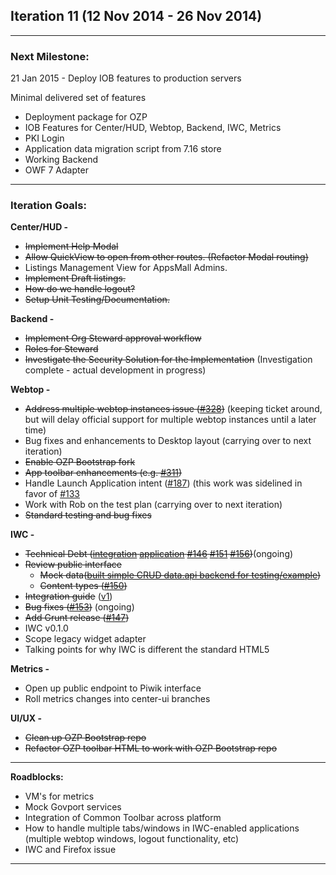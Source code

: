 ## Iteration 11 (12 Nov 2014 -  26 Nov 2014)

***

### Next Milestone:
21 Jan 2015 - Deploy IOB features to production servers

Minimal delivered set of features
* Deployment package for OZP
* IOB Features for Center/HUD, Webtop, Backend, IWC, Metrics
* PKI Login
* Application data migration script from 7.16 store
* Working Backend
* OWF 7 Adapter

***

### Iteration Goals:
**Center/HUD -**
* ~~Implement Help Modal~~
* ~~Allow QuickView to open from other routes. (Refactor Modal routing)~~
* Listings Management View for AppsMall Admins.
* ~~Implement Draft listings.~~
* ~~How do we handle logout?~~
* ~~Setup Unit Testing/Documentation.~~

**Backend -**
* ~~Implement Org Steward approval workflow~~
* ~~Roles for Steward~~
* ~~Investigate the Security Solution for the Implementation~~ (Investigation complete - actual development in progress)

**Webtop -**
* ~~Address multiple webtop instances issue ([#328](https://github.com/ozone-development/ozp-webtop/issues/328))~~ (keeping ticket around, but will delay official support for multiple webtop instances until a later time)
* Bug fixes and enhancements to Desktop layout (carrying over to next iteration)
* ~~Enable OZP Bootstrap fork~~
* ~~App toolbar enhancements (e.g. [#311](https://github.com/ozone-development/ozp-webtop/issues/311))~~
* Handle Launch Application intent ([#187](https://github.com/ozone-development/ozp-webtop/issues/187)) (this work was sidelined in favor of [#133](https://github.com/ozone-development/ozp-webtop/issues/133)
* Work with Rob on the test plan (carrying over to next iteration)
* ~~Standard testing and bug fixes~~

**IWC -**
* ~~Technical Debt ([integration](https://github.com/ozone-development/ozp-iwc/wiki/IWC-Backend-Integration) [application](https://github.com/ozone-development/ozp-iwc/wiki/IWC-App-Integration) [#146](https://github.com/ozone-development/ozp-iwc/pull/146) [#151](https://github.com/ozone-development/ozp-iwc/pull/151) [#156](https://github.com/ozone-development/ozp-iwc/pull/156))~~(ongoing)
* ~~Review public interface~~
  * ~~Mock data([built simple CRUD data.api backend for testing/example](https://github.com/ozone-development/ozp-iwc-integrationDemo))~~
  * ~~Content types ([#150](https://github.com/ozone-development/ozp-iwc/pull/150))~~
* ~~Integration guide~~ ([v1](https://github.com/ozone-development/ozp-iwc/wiki/IWC-Backend-Integration))
* ~~Bug fixes ([#153](https://github.com/ozone-development/ozp-iwc/issues/153))~~ (ongoing)
* ~~Add Grunt release ([#147](https://github.com/ozone-development/ozp-iwc/issues/147))~~
* IWC v0.1.0
* Scope legacy widget adapter
* Talking points for why IWC is different the standard HTML5

**Metrics -**
* Open up public endpoint to Piwik interface
* Roll metrics changes into center-ui branches

**UI/UX -**
* ~~Clean up OZP Bootstrap repo~~
* ~~Refactor OZP toolbar HTML to work with OZP Bootstrap repo~~

***

**Roadblocks:**
* VM's for metrics
* Mock Govport services
* Integration of Common Toolbar across platform
* How to handle multiple tabs/windows in IWC-enabled applications (multiple webtop windows, logout functionality, etc)
* IWC and Firefox issue

***